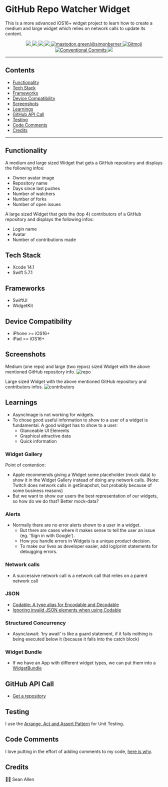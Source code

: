 # GitHub Repo Watcher Widget

This is a more advanced iOS16+ widget project to learn how to create a medium and large widget which relies on network calls to update its content.

<p align="center">
    <a href="https://en.wikipedia.org/wiki/IOS">
        <img src="https://img.shields.io/badge/iOS-16+-blue.svg?style=for-the-badge" />
    </a>
    <a href="https://www.swift.org/">
        <img src="https://img.shields.io/badge/Swift-5.7.1-brightgreen.svg?style=for-the-badge&logo=swift" />
    </a>
    <a href="https://developer.apple.com/xcode/swiftui">
        <img src="https://img.shields.io/badge/SwiftUI-blue.svg?style=for-the-badge&logo=swift&logoColor=black" />
    </a>
    <a href="https://developer.apple.com/xcode">
        <img src="https://img.shields.io/badge/Xcode-14.1-blue.svg?style=for-the-badge" />
    </a>
    <a href="https://mastodon.green/@simonberner">
        <img src="https://img.shields.io/badge/Contact-@simonberner-orange?style=for-the-badge" alt="mastodon.green/@simonberner" />
    </a>
    <a href="https://gitmoji.dev">
        <img src="https://img.shields.io/badge/gitmoji-%20😜%20😍-FFDD67.svg?style=for-the-badge" alt="Gitmoji">
    </a>
    <a href="https://github.com/conventional-commits/conventionalcommits.org">
        <img src="https://img.shields.io/badge/Conventional%20Commits-📝-lightgrey.svg?style=for-the-badge" alt="Conventional Commits">
    </a>
    <a href="https://opensource.org/licenses/MIT">
        <img src="https://img.shields.io/badge/license-MIT-black.svg?style=for-the-badge" />
    </a>
</p>

---

## Contents
* [Functionality](#functionality)
* [Tech Stack](#tech-stack)
* [Frameworks](#frameworks)
* [Device Compatibility](#device-compatibility)
* [Screenshots](#screenshots)
* [Learnings](#learnings)
* [GitHub API Call](#gitHub-api-call)
* [Testing](#testing)
* [Code Comments](#code-comments)
* [Credits](#credits)

---

## Functionality
A medium and large sized Widget that gets a GitHub repository and displays the following infos:
- Owner avatar image
- Repository name
- Days since last pushes
- Number of watchers
- Number of forks
- Number of open issues

A large sized Widget that gets the (top 4) contributors of a GitHub repository and displays the following infos:
- Login name
- Avatar
- Number of contributions made

## Tech Stack
- Xcode 14.1
- Swift 5.7.1

## Frameworks
- SwiftUI
- WidgetKit

## Device Compatibility
- iPhone >= iOS16+
- iPad >= iOS16+

## Screenshots
Medium (one repo) and large (two repos) sized Widget with the above mentioned GitHub repository info.
![repo](compact-widgets.png)

Large sized Widget with the above mentioned GitHub repository and contributors infos.
![contributors](contributor-widget.png)

## Learnings
- AsyncImage is not working for widgets.
- To chose good useful information to show to a user of a widget is fundamental. A good widget has to show to a user:
    - Glanceable UI Elements
    - Graphical attractive data
    - Quick information
### Widget Gallery
Point of contention:
- Apple recommends giving a Widget some placeholder (mock data) to show it in the Widget Gallery instead of doing any network calls.
(Note: Twitch does network calls in getSnapshot, but probably because of some business reasons)
- But we want to show our users the best representation of our widgets, so how do we do that? Better mock-data?
### Alerts
- Normally there are no error alerts shown to a user in a widget.
    - But there are cases where it makes sense to tell the user an issue (eg. 'Sign in with Google').
    - How you handle errors in Widgets is a unique product decision.
    - To make our lives as developer easier, add log/print statements for debugging errors.
### Network calls
- A successive network call is a network call that relies on a parent network call
### JSON
- [Codable: A type alias for Encodable and Decodable](https://www.swiftbysundell.com/basics/codable/)
- [Ignoring invalid JSON elements when using Codable](https://www.swiftbysundell.com/articles/ignoring-invalid-json-elements-codable/)
### Structured Concurrency
- Async/await: 'try await' is like a guard statement, if it fails nothing is being executed below it (because it falls into the catch block)
### Widget Bundle
- If we have an App with different widget types, we can put them into a [WidgetBundle](https://developer.apple.com/documentation/swiftui/widgetbundle)
    
## GitHub API Call
- [Get a repository](https://docs.github.com/en/rest/repos/repos#get-a-repository)

## Testing
I use the [Arrange, Act and Assert Pattern](https://automationpanda.com/2020/07/07/arrange-act-assert-a-pattern-for-writing-good-tests/) for Unit Testing.

## Code Comments
I love putting in the effort of adding comments to my code, [here is why](https://www.youtube.com/watch?v=1NEa-OcsTow).

## Credits
🙏🏽 Sean Allen

